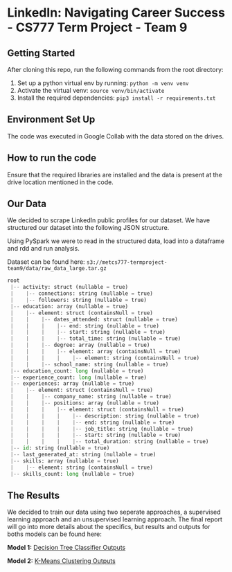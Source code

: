 # LinkedIn: Navigating Career Success - CS777 Term Project - Team 9

## Getting Started
After cloning this repo, run the following commands from the root directory:

1. Set up a python virtual env by running: `python -m venv venv`
2. Activate the virtual venv: `source venv/bin/activate`
3. Install the required dependencies: `pip3 install -r requirements.txt`

## Environment Set Up
The code was executed in Google Collab with the data stored on the drives.

## How to run the code
Ensure that the required libraries are installed and the data is present at the drive location mentioned in the code.

## Our Data
We decided to scrape LinkedIn public profiles for our dataset. We have structured our dataset into the following JSON structure.

Using PySpark we were to read in the structured data, load into a dataframe and rdd and run analysis.

Dataset can be found here: `s3://metcs777-termproject-team9/data/raw_data_large.tar.gz`

```python
root
 |-- activity: struct (nullable = true)
 |    |-- connections: string (nullable = true)
 |    |-- followers: string (nullable = true)
 |-- education: array (nullable = true)
 |    |-- element: struct (containsNull = true)
 |    |    |-- dates_attended: struct (nullable = true)
 |    |    |    |-- end: string (nullable = true)
 |    |    |    |-- start: string (nullable = true)
 |    |    |    |-- total_time: string (nullable = true)
 |    |    |-- degree: array (nullable = true)
 |    |    |    |-- element: array (containsNull = true)
 |    |    |    |    |-- element: string (containsNull = true)
 |    |    |-- school_name: string (nullable = true)
 |-- education_count: long (nullable = true)
 |-- experience_count: long (nullable = true)
 |-- experiences: array (nullable = true)
 |    |-- element: struct (containsNull = true)
 |    |    |-- company_name: string (nullable = true)
 |    |    |-- positions: array (nullable = true)
 |    |    |    |-- element: struct (containsNull = true)
 |    |    |    |    |-- description: string (nullable = true)
 |    |    |    |    |-- end: string (nullable = true)
 |    |    |    |    |-- job_title: string (nullable = true)
 |    |    |    |    |-- start: string (nullable = true)
 |    |    |    |    |-- total_duration: string (nullable = true)
 |-- id: string (nullable = true)
 |-- last_generated_at: string (nullable = true)
 |-- skills: array (nullable = true)
 |    |-- element: string (containsNull = true)
 |-- skills_count: long (nullable = true)
```

## The Results
We decided to train our data using two seperate approaches, a supervised learning approach and an unsupervised learning approach.
The final report will go into more details about the specifics, but results and outputs for boths models can be found here: 

**Model 1:** [Decision Tree Classifier Outputs](Prediction_using_dt_classifier.ipynb)

**Model 2:** [K-Means Clustering Outputs](clustering_using_kmeans.ipynb)
